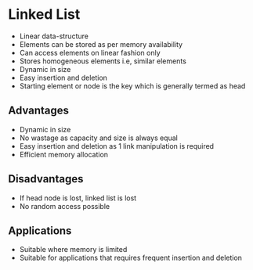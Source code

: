 # Linked List

- Linear data-structure
- Elements can be stored as per memory availability
- Can access elements on linear fashion only
- Stores homogeneous elements i.e, similar elements
- Dynamic in size
- Easy insertion and deletion
- Starting element or node is the key which is generally termed as head

## Advantages

- Dynamic in size
- No wastage as capacity and size is always equal
- Easy insertion and deletion as 1 link manipulation is required
- Efficient memory allocation

## Disadvantages

- If head node is lost, linked list is lost
- No random access possible

## Applications

- Suitable where memory is limited
- Suitable for applications that requires frequent insertion and deletion
